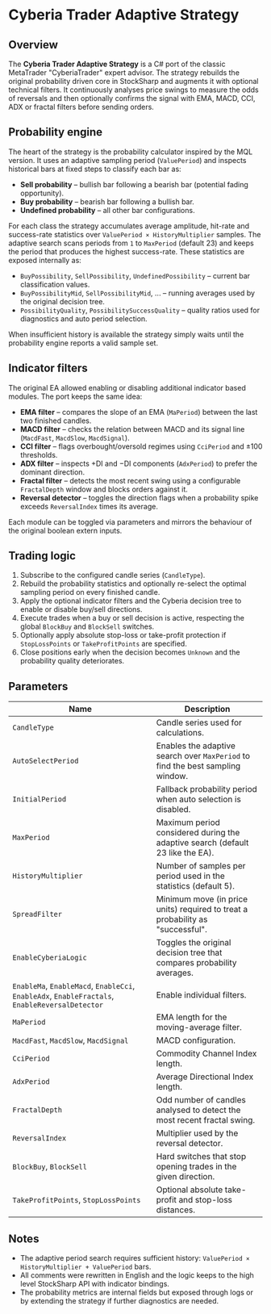 # Cyberia Trader Adaptive Strategy

## Overview
The **Cyberia Trader Adaptive Strategy** is a C# port of the classic MetaTrader "CyberiaTrader" expert advisor. The
strategy rebuilds the original probability driven core in StockSharp and augments it with optional technical filters.
It continuously analyses price swings to measure the odds of reversals and then optionally confirms the signal with EMA,
MACD, CCI, ADX or fractal filters before sending orders.

## Probability engine
The heart of the strategy is the probability calculator inspired by the MQL version. It uses an adaptive sampling period
(`ValuePeriod`) and inspects historical bars at fixed steps to classify each bar as:

* **Sell probability** – bullish bar following a bearish bar (potential fading opportunity).
* **Buy probability** – bearish bar following a bullish bar.
* **Undefined probability** – all other bar configurations.

For each class the strategy accumulates average amplitude, hit-rate and success-rate statistics over `ValuePeriod × HistoryMultiplier`
samples. The adaptive search scans periods from `1` to `MaxPeriod` (default 23) and keeps the period that produces the highest
success-rate. These statistics are exposed internally as:

* `BuyPossibility`, `SellPossibility`, `UndefinedPossibility` – current bar classification values.
* `BuyPossibilityMid`, `SellPossibilityMid`, ... – running averages used by the original decision tree.
* `PossibilityQuality`, `PossibilitySuccessQuality` – quality ratios used for diagnostics and auto period selection.

When insufficient history is available the strategy simply waits until the probability engine reports a valid sample set.

## Indicator filters
The original EA allowed enabling or disabling additional indicator based modules. The port keeps the same idea:

* **EMA filter** – compares the slope of an EMA (`MaPeriod`) between the last two finished candles.
* **MACD filter** – checks the relation between MACD and its signal line (`MacdFast`, `MacdSlow`, `MacdSignal`).
* **CCI filter** – flags overbought/oversold regimes using `CciPeriod` and ±100 thresholds.
* **ADX filter** – inspects +DI and −DI components (`AdxPeriod`) to prefer the dominant direction.
* **Fractal filter** – detects the most recent swing using a configurable `FractalDepth` window and blocks orders against it.
* **Reversal detector** – toggles the direction flags when a probability spike exceeds `ReversalIndex` times its average.

Each module can be toggled via parameters and mirrors the behaviour of the original boolean extern inputs.

## Trading logic
1. Subscribe to the configured candle series (`CandleType`).
2. Rebuild the probability statistics and optionally re-select the optimal sampling period on every finished candle.
3. Apply the optional indicator filters and the Cyberia decision tree to enable or disable buy/sell directions.
4. Execute trades when a buy or sell decision is active, respecting the global `BlockBuy` and `BlockSell` switches.
5. Optionally apply absolute stop-loss or take-profit protection if `StopLossPoints` or `TakeProfitPoints` are specified.
6. Close positions early when the decision becomes `Unknown` and the probability quality deteriorates.

## Parameters
| Name | Description |
| --- | --- |
| `CandleType` | Candle series used for calculations. |
| `AutoSelectPeriod` | Enables the adaptive search over `MaxPeriod` to find the best sampling window. |
| `InitialPeriod` | Fallback probability period when auto selection is disabled. |
| `MaxPeriod` | Maximum period considered during the adaptive search (default 23 like the EA). |
| `HistoryMultiplier` | Number of samples per period used in the statistics (default 5). |
| `SpreadFilter` | Minimum move (in price units) required to treat a probability as "successful". |
| `EnableCyberiaLogic` | Toggles the original decision tree that compares probability averages. |
| `EnableMa`, `EnableMacd`, `EnableCci`, `EnableAdx`, `EnableFractals`, `EnableReversalDetector` | Enable individual filters. |
| `MaPeriod` | EMA length for the moving-average filter. |
| `MacdFast`, `MacdSlow`, `MacdSignal` | MACD configuration. |
| `CciPeriod` | Commodity Channel Index length. |
| `AdxPeriod` | Average Directional Index length. |
| `FractalDepth` | Odd number of candles analysed to detect the most recent fractal swing. |
| `ReversalIndex` | Multiplier used by the reversal detector. |
| `BlockBuy`, `BlockSell` | Hard switches that stop opening trades in the given direction. |
| `TakeProfitPoints`, `StopLossPoints` | Optional absolute take-profit and stop-loss distances. |

## Notes
* The adaptive period search requires sufficient history: `ValuePeriod × HistoryMultiplier + ValuePeriod` bars.
* All comments were rewritten in English and the logic keeps to the high level StockSharp API with indicator bindings.
* The probability metrics are internal fields but exposed through logs or by extending the strategy if further diagnostics are needed.
